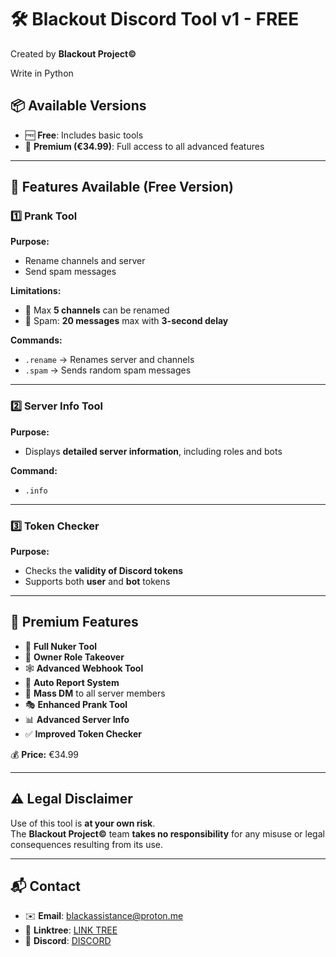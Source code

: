 # 🛠️ Blackout Discord Tool v1 - FREE

Created by **Blackout Project©**

Write in Python 

## 📦 Available Versions
- 🆓 **Free**: Includes basic tools
- 💎 **Premium (€34.99)**: Full access to all advanced features

---

## 🔧 Features Available (Free Version)

### 1️⃣ Prank Tool

**Purpose:**
- Rename channels and server
- Send spam messages

**Limitations:**
- 🔹 Max **5 channels** can be renamed
- 🔹 Spam: **20 messages** max with **3-second delay**

**Commands:**
- `.rename` → Renames server and channels
- `.spam` → Sends random spam messages

---

### 2️⃣ Server Info Tool

**Purpose:**
- Displays **detailed server information**, including roles and bots

**Command:**
- `.info`

---

### 3️⃣ Token Checker

**Purpose:**
- Checks the **validity of Discord tokens**
- Supports both **user** and **bot** tokens

---

## 💎 Premium Features

- 🧨 **Full Nuker Tool**
- 👑 **Owner Role Takeover**
- 🕸️ **Advanced Webhook Tool**
- 🚨 **Auto Report System**
- 📩 **Mass DM** to all server members
- 🎭 **Enhanced Prank Tool**
- 📊 **Advanced Server Info**
- ✅ **Improved Token Checker**

💰 **Price:** €34.99

---

## ⚠️ Legal Disclaimer

Use of this tool is **at your own risk**.  
The **Blackout Project©** team **takes no responsibility** for any misuse or legal consequences resulting from its use.

---

## 📬 Contact

- ✉️ **Email**: blackassistance@proton.me  
- 🔗 **Linktree**: [LINK TREE](https://linktr.ee/blackoutproj)  
- 💬 **Discord**: [DISCORD](https://discord.gg/k5p2wMad4J)
